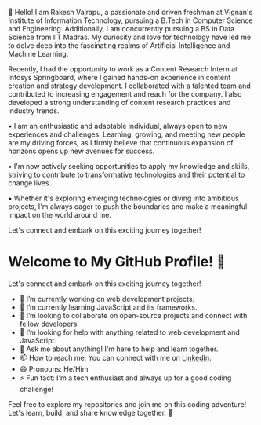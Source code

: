 👋 Hello! I am Rakesh Vajrapu, a passionate and driven freshman at Vignan's Institute of Information Technology, pursuing a B.Tech in Computer Science and Engineering. Additionally, I am concurrently pursuing a BS in Data Science from IIT Madras. My curiosity and love for technology have led me to delve deep into the fascinating realms of Artificial Intelligence and Machine Learning.

Recently, I had the opportunity to work as a Content Research Intern at Infosys Springboard, where I gained hands-on experience in content creation and strategy development. I collaborated with a talented team and contributed to increasing engagement and reach for the company. I also developed a strong understanding of content research practices and industry trends.

• I am an enthusiastic and adaptable individual, always open to new experiences and challenges. Learning, growing, and meeting new people are my driving forces, as I firmly believe that continuous expansion of horizons opens up new avenues for success.

• I'm now actively seeking opportunities to apply my knowledge and skills, striving to contribute to transformative technologies and their potential to change lives. 

• Whether it's exploring emerging technologies or diving into ambitious projects, I'm always eager to push the boundaries and make a meaningful impact on the world around me.

 Let's connect and embark on this exciting journey together!

# Welcome to My GitHub Profile! 🚀

Let's connect and embark on this exciting journey together!

- 🔭 I’m currently working on web development projects.
- 🌱 I’m currently learning JavaScript and its frameworks.
- 👯 I’m looking to collaborate on open-source projects and connect with fellow developers.
- 🤔 I’m looking for help with anything related to web development and JavaScript.
- 💬 Ask me about anything! I'm here to help and learn together.
- 📫 How to reach me: You can connect with me on [LinkedIn](https://www.linkedin.com/in/rakeshvajrapu/).
- 😄 Pronouns: He/Him
- ⚡ Fun fact: I'm a tech enthusiast and always up for a good coding challenge!

Feel free to explore my repositories and join me on this coding adventure! Let's learn, build, and share knowledge together. 🌟

